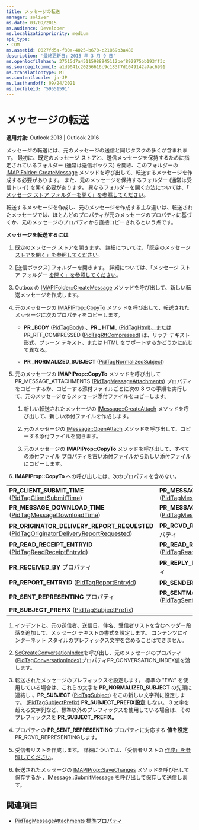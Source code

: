 ```yaml
---
title: メッセージの転送
manager: soliver
ms.date: 03/09/2015
ms.audience: Developer
ms.localizationpriority: medium
api_type:
- COM
ms.assetid: 0027fd5a-f30a-4025-b670-c21869b3a480
description: '最終更新日: 2015 年 3 月 9 日'
ms.openlocfilehash: 37515d7a45115988945112bef892975bb193ff3c
ms.sourcegitcommit: a1d9041c20256616c9c183f7d1049142a7ac6991
ms.translationtype: MT
ms.contentlocale: ja-JP
ms.lasthandoff: 09/24/2021
ms.locfileid: "59551591"
---
```

# <a name="forwarding-a-message"></a>メッセージの転送

**適用対象**: Outlook 2013 | Outlook 2016 
  
メッセージの転送には、元のメッセージの送信と同じタスクの多くが含まれます。 最初に、既定のメッセージ ストアと、送信メッセージを保持するために指定されているフォルダー (通常は送信ボックス) を開き、このフォルダーの [IMAPIFolder::CreateMessage](imapifolder-createmessage.md) メソッドを呼び出して、転送するメッセージを作成する必要があります。 また、元のメッセージを保持するフォルダー (通常は受信トレイ) を開く必要があります。 異なるフォルダーを開く方法については、「 [メッセージ ストア フォルダーを開く」を参照してください](opening-a-message-store-folder.md)。
  
転送するメッセージを作成し、元のメッセージを作成する主な違いは、転送されたメッセージでは、ほとんどのプロパティが元のメッセージのプロパティに基づくか、元のメッセージのプロパティから直接コピーされるという点です。 
  
**メッセージを転送するには**
  
1. 既定のメッセージ ストアを開きます。 詳細については、「既定のメッセージ [ストアを開く」を参照してください](opening-the-default-message-store.md)。
    
2. [送信ボックス] フォルダーを開きます。 詳細については、「メッセージ ストア フォルダー [を開く」を参照してください](opening-a-message-store-folder.md)。
    
3. Outbox の [IMAPIFolder::CreateMessage](imapifolder-createmessage.md) メソッドを呼び出して、新しい転送メッセージを作成します。 
    
4. 元のメッセージの [IMAPIProp::CopyTo](imapiprop-copyto.md) メソッドを呼び出して、転送されたメッセージに次のプロパティをコピーします。 
    
   - **PR \_BODY** ([PidTagBody](pidtagbody-canonical-property.md)) **、PR \_ HTML** [(PidTagHtml)、](pidtaghtml-canonical-property.md)または PR_RTF_COMPRESSED ([PidTagRtfCompressed](pidtagrtfcompressed-canonical-property.md)) は、リッチ テキスト形式、プレーン テキスト、または HTML をサポートするかどうかに応じて異なる。 
    
   - **PR \_NORMALIZED_SUBJECT** ([PidTagNormalizedSubject](pidtagnormalizedsubject-canonical-property.md)) 
    
5. 元のメッセージの **IMAPIProp::CopyTo** メソッドを呼び出して PR_MESSAGE_ATTACHMENTS ([PidTagMessageAttachments](pidtagmessageattachments-canonical-property.md)) プロパティをコピーするか、コピーする添付ファイルごとに次の **3** つの手順を実行して、元のメッセージからメッセージ添付ファイルをコピーします。
    
   1. 新しい転送されたメッセージの [IMessage::CreateAttach](imessage-createattach.md) メソッドを呼び出して、新しい添付ファイルを作成します。 
      
   2. 元のメッセージの [IMessage::OpenAttach](imessage-openattach.md) メソッドを呼び出して、コピーする添付ファイルを開きます。 
      
   3. 元のメッセージの **IMAPIProp::CopyTo** メソッドを呼び出して、すべての添付ファイル プロパティを古い添付ファイルから新しい添付ファイルにコピーします。 
    
6. **IMAPIProp::CopyTo** への呼び出しには、次のプロパティを含めない。 
    
|||
|:-----|:-----|
|**PR_CLIENT_SUBMIT_TIME** ([PidTagClientSubmitTime](pidtagclientsubmittime-canonical-property.md))  <br/> |**PR_MESSAGE_DELIVERY_TIME** ([PidTagMessageDeliveryTime](pidtagmessagedeliverytime-canonical-property.md))  <br/> |
|**PR_MESSAGE_DOWNLOAD_TIME** ([PidTagMessageDownloadTime](pidtagmessagedownloadtime-canonical-property.md))  <br/> |**PR_MESSAGE_FLAGS** ([PidTagMessageFlags](pidtagmessageflags-canonical-property.md))  <br/> |
|**PR_ORIGINATOR_DELIVERY_REPORT_REQUESTED** ([PidTagOriginatorDeliveryReportRequested](pidtagoriginatordeliveryreportrequested-canonical-property.md))  <br/> |**PR_RCVD_REPRESENTING** プロパティ  <br/> |
|**PR_READ_RECEIPT_ENTRYID** ([PidTagReadReceiptEntryId](pidtagreadreceiptentryid-canonical-property.md))  <br/> |**PR_READ_RECEIPT_REQUESTED** ([PidTagReadReceiptRequested](pidtagreadreceiptrequested-canonical-property.md))  <br/> |
|**PR_RECEIVED_BY** プロパティ  <br/> |**PR_REPLY_RECIPIENT** プロパティ  <br/> |
|**PR_REPORT_ENTRYID** ([PidTagReportEntryId](pidtagreportentryid-canonical-property.md))  <br/> |**PR_SENDER** プロパティ  <br/> |
|**PR_SENT_REPRESENTING** プロパティ  <br/> |**PR_SENTMAIL_ENTRYID** ([PidTagSentMailEntryId](pidtagsentmailentryid-canonical-property.md))  <br/> |
|**PR_SUBJECT_PREFIX** ([PidTagSubjectPrefix](pidtagsubjectprefix-canonical-property.md))  <br/> | <br/> |
   
1. インデントと、元の送信者、送信日、件名、受信者リストを含むヘッダー段落を追加して、メッセージ テキストの書式を設定します。 コンテンツにインターネット スタイルのプレフィックス文字を含めることはできません。
    
2. [ScCreateConversationIndex](sccreateconversationindex.md)を呼び出し、元のメッセージのプロパティ[(PidTagConversationIndex)](pidtagconversationindex-canonical-property.md)プロパティPR_CONVERSATION_INDEX値を渡します。
    
3. 転送されたメッセージのプレフィックスを設定します。 標準の "FW:" を使用している場合は、これらの文字を **PR_NORMALIZED_SUBJECT** の先頭に連結し **、PR_SUBJECT** ([PidTagSubject](pidtagsubject-canonical-property.md)) をこの新しい文字列に設定します。 [(PidTagSubjectPrefix)](pidtagsubjectprefix-canonical-property.md) **PR_SUBJECT_PREFIX設定** しない。 3 文字を超える文字列など、標準以外のプレフィックスを使用している場合は、そのプレフィックスを **PR_SUBJECT_PREFIX。** 
    
4. プロパティの **PR_SENT_REPRESENTING** プロパティに対応する **値を設定** PR_RCVD_REPRESENTINGします。 
    
5. 受信者リストを作成します。 詳細については、「受信者リストの [作成」を参照してください](creating-a-recipient-list.md)。
    
6. 転送されたメッセージの [IMAPIProp::SaveChanges](imapiprop-savechanges.md) メソッドを呼び出して保存するか [、IMessage::SubmitMessage](imessage-submitmessage.md) を呼び出して保存して送信します。 
    
## <a name="see-also"></a>関連項目

- [PidTagMessageAttachments 標準プロパティ](pidtagmessageattachments-canonical-property.md)


